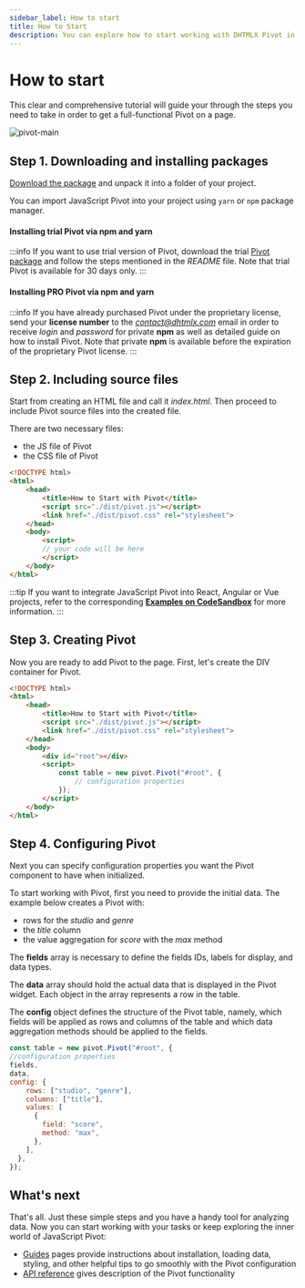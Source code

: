 ```yaml
---
sidebar_label: How to start
title: How to Start
description: You can explore how to start working with DHTMLX Pivot in the documentation of the DHTMLX JavaScript Pivot library. Browse developer guides and API reference, try out code examples and live demos, and download a free 30-day evaluation version of DHTMLX Pivot.
---
```


# How to start

This clear and comprehensive tutorial will guide your through the steps you need to take in order to get a full-functional Pivot on a page.

![pivot-main](/assets/pivot_main.png)

## Step 1. Downloading and installing packages

[Download the package](https://dhtmlx.com/docs/products/dhtmlxPivot/download.shtml) and unpack it into a folder of your project.

You can import JavaScript Pivot into your project using `yarn` or `npm` package manager.

#### Installing trial Pivot via npm and yarn

:::info
If you want to use trial version of Pivot, download the trial [Pivot package](https://dhtmlx.com/docs/products/dhtmlxPivot/download.shtml) and follow the steps mentioned in the *README* file. Note that trial Pivot is available for 30 days only.
:::

#### Installing PRO Pivot via npm and yarn

:::info
If you have already purchased Pivot under the proprietary license, send your **license number** to the *contact@dhtmlx.com* email in order to receive *login* and *password* for private **npm** as well as detailed guide on how to install Pivot. Note that private **npm** is available before the expiration of the proprietary Pivot license.
:::

## Step 2. Including source files

Start from creating an HTML file and call it *index.html*. Then proceed to include Pivot source files into the created file.

There are two necessary files:

- the JS file of Pivot
- the CSS file of Pivot

~~~html {5-6} title="index.html"
<!DOCTYPE html>
<html>
    <head>
        <title>How to Start with Pivot</title>
        <script src="./dist/pivot.js"></script>   
        <link href="./dist/pivot.css" rel="stylesheet">
    </head>
    <body>
        <script>
        // your code will be here
        </script>
    </body>
</html>
~~~

:::tip
If you want to integrate JavaScript Pivot into React, Angular or Vue projects, refer to the corresponding [**Examples on CodeSandbox**](https://codesandbox.io/u/DHTMLX) for more information.
:::

## Step 3. Creating Pivot

Now you are ready to add Pivot to the page. First, let's create the DIV container for Pivot. 

~~~html {} title="index.html"
<!DOCTYPE html>
<html>
    <head>
        <title>How to Start with Pivot</title>
        <script src="./dist/pivot.js"></script>   
        <link href="./dist/pivot.css" rel="stylesheet">  
    </head>
    <body>
        <div id="root"></div>
        <script>
            const table = new pivot.Pivot("#root", {
                // configuration properties
            });
        </script>
    </body>
</html>
~~~

## Step 4. Configuring Pivot

Next you can specify configuration properties you want the Pivot component to have when initialized.

To start working with Pivot, first you need to provide the initial data. The example below creates a Pivot with:

- rows for the *studio* and *genre*
- the *title* column 
- the value aggregation for *score* with the *max* method

The **fields** array is necessary to define the fields IDs, labels for display, and data types.

The **data** array should hold the actual data that is displayed in the Pivot widget. Each object in the array represents a row in the table. 

The **config** object defines the structure of the Pivot table, namely, which fields will be applied as rows and columns of the table and which data aggregation methods should be applied to the fields.

~~~jsx {}
const table = new pivot.Pivot("#root", {
//configuration properties
fields,
data,
config: {
    rows: ["studio", "genre"],
    columns: ["title"],
    values: [
      {
        field: "score",
        method: "max",
      },
    ],
  },
});
~~~

## What's next

That's all. Just these simple steps and you have a handy tool for analyzing data. Now you can start working with your tasks or keep exploring the inner world of JavaScript Pivot:

- [Guides](/category/guides) pages provide instructions about installation, loading data, styling, and other helpful tips to go smoothly with the Pivot configuration
- [API reference](/api/overview/main-overview) gives description of the Pivot functionality
